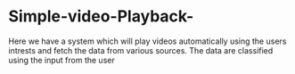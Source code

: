 # Simple-video-Playback-
Here we have a system which will play videos automatically using the users intrests and fetch the data from various sources.
The data are classified using the input from the user
